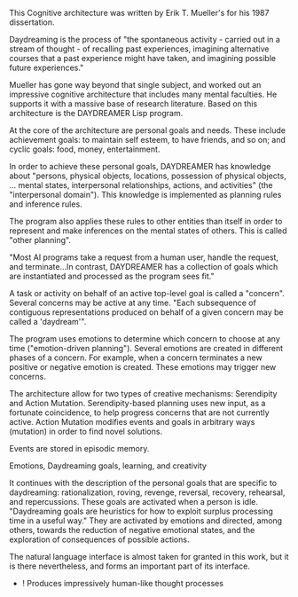 This Cognitive architecture was written by Erik T. Mueller's for his 1987 dissertation.

Daydreaming  is the process of "the spontaneous activity - carried out in a stream of thought - of recalling past experiences, imagining alternative courses that a past experience might have taken, and imagining possible future experiences."

Mueller has gone way beyond that single subject, and worked out an impressive cognitive architecture that includes many mental faculties. He supports it with a massive base of research literature. Based on this architecture is the DAYDREAMER Lisp program.

At the core of the architecture are personal goals and needs. These include achievement goals: to maintain self esteem, to have friends, and so on; and cyclic goals: food, money, entertainment.

In order to achieve these personal goals, DAYDREAMER has knowledge about "persons, physical objects, locations, possession of physical objects, ... mental states, interpersonal relationships, actions, and activities" (the "interpersonal domain"). This knowledge is implemented as planning rules and inference rules.

The program also applies these rules to other entities than itself in order to represent and make inferences on the mental states of others. This is called "other planning".

"Most AI programs take a request from a human user, handle the request, and terminate...In contrast, DAYDREAMER has a collection of goals which are instantiated and processed as the program sees fit."

A task or activity on behalf of an active top-level goal is called a "concern". Several concerns may be active at any time. "Each subsequence of contiguous representations produced on behalf of a given concern may be called a 'daydream'".

The program uses emotions to determine which concern to choose at any time ("emotion-driven planning"). Several emotions are created in different phases of a concern. For example, when a concern terminates a new positive or negative emotion is created. These emotions may trigger new concerns.

The architecture allow for two types of creative mechanisms: Serendipity and Action Mutation. Serendipity-based planning uses new input, as a fortunate coincidence, to help progress concerns that are not currently active. Action Mutation modifies events and goals in arbitrary ways (mutation) in order to find novel solutions.

Events are stored in episodic memory.

Emotions, Daydreaming goals, learning, and creativity

It continues with the description of the personal goals that are specific to daydreaming: rationalization, roving, revenge, reversal, recovery, rehearsal, and repercussions. These goals are activated when a person is idle. "Daydreaming goals are heuristics for how to exploit surplus processing time in a useful way." They are activated by emotions and directed, among others, towards the reduction of negative emotional states, and the exploration of consequences of possible actions.

The natural language interface is almost taken for granted in this work, but it is there nevertheless, and forms an important part of its interface.

+ ! Produces impressively human-like thought processes